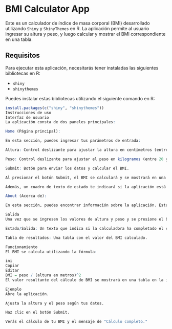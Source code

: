 # BMI Calculator App

Este es un calculador de índice de masa corporal (BMI) desarrollado utilizando `Shiny` y `ShinyThemes` en R. La aplicación permite al usuario ingresar su altura y peso, y luego calcular y mostrar el BMI correspondiente en una tabla.

## Requisitos

Para ejecutar esta aplicación, necesitarás tener instaladas las siguientes bibliotecas en R:

- `shiny`
- `shinythemes`

Puedes instalar estas bibliotecas utilizando el siguiente comando en R:

```r
install.packages(c("shiny", "shinythemes"))
Instrucciones de uso
Interfaz de usuario
La aplicación consta de dos paneles principales:

Home (Página principal):

En esta sección, puedes ingresar tus parámetros de entrada:

Altura: Control deslizante para ajustar la altura en centímetros (entre 40 y 250 cm).

Peso: Control deslizante para ajustar el peso en kilogramos (entre 20 y 100 kg).

Submit: Botón para enviar los datos y calcular el BMI.

Al presionar el botón Submit, el BMI se calculará y se mostrará en una tabla.

Además, un cuadro de texto de estado te indicará si la aplicación está lista para calcular o si ya se ha realizado el cálculo.

About (Acerca de):

En esta sección, puedes encontrar información sobre la aplicación. Está escrita en un archivo markdown llamado about.md.

Salida
Una vez que se ingresen los valores de altura y peso y se presione el botón de envío, se mostrará lo siguiente:

Estado/Salida: Un texto que indica si la calculadora ha completado el cálculo o está lista para uno nuevo.

Tabla de resultados: Una tabla con el valor del BMI calculado.

Funcionamiento
El BMI se calcula utilizando la fórmula:

ini
Copiar
Editar
BMI = peso / (altura en metros)^2
El valor resultante del cálculo de BMI se mostrará en una tabla en la interfaz de usuario.

Ejemplo
Abre la aplicación.

Ajusta la altura y el peso según tus datos.

Haz clic en el botón Submit.

Verás el cálculo de tu BMI y el mensaje de "Cálculo completo."

